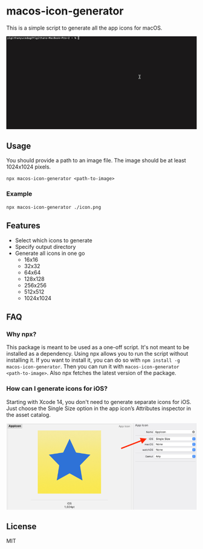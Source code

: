 # macos-icon-generator

This is a simple script to generate all the app icons for macOS.

![Preview](docs/usage.gif)

## Usage

You should provide a path to an image file. The image should be at least 1024x1024 pixels.

```
npx macos-icon-generator <path-to-image>
```

### Example

```
npx macos-icon-generator ./icon.png
```

## Features

- Select which icons to generate
- Specify output directory
- Generate all icons in one go
  - 16x16
  - 32x32
  - 64x64
  - 128x128
  - 256x256
  - 512x512
  - 1024x1024

## FAQ

### Why npx?

This package is meant to be used as a one-off script. It's not meant to be installed as a dependency. Using npx allows you to run the script without installing it. If you want to install it, you can do so with `npm install -g macos-icon-generator`. Then you can run it with `macos-icon-generator <path-to-image>`. Also npx fetches the latest version of the package.

### How can I generate icons for iOS?

Starting with Xcode 14, you don't need to generate separate icons for iOS. Just choose the Single Size option in the app icon’s Attributes inspector in the asset catalog.

![Xcode Screenshot](docs/single-size.png)

## License

MIT
